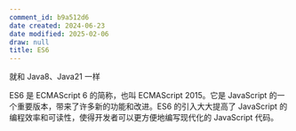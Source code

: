 ```yaml
---
comment_id: b9a512d6
date created: 2024-06-23
date modified: 2025-02-06
draw: null
title: ES6
---
```

就和 Java8、Java21 一样

ES6 是 ECMAScript 6 的简称，也叫 ECMAScript 2015。它是 JavaScript 的一个重要版本，带来了许多新的功能和改进。ES6 的引入大大提高了 JavaScript 的编程效率和可读性，使得开发者可以更方便地编写现代化的 JavaScript 代码。
